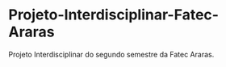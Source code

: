 # Projeto-Interdisciplinar-Fatec-Araras
Projeto Interdisciplinar do segundo semestre da Fatec Araras.
